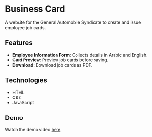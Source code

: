 # Business Card

A website for the General Automobile Syndicate to create and issue employee job cards. 

## Features

- **Employee Information Form**: Collects details in Arabic and English.
- **Card Preview**: Preview job cards before saving.
- **Download**: Download job cards as PDF.

## Technologies

- HTML
- CSS
- JavaScript


## Demo

Watch the demo video [here](https://drive.google.com/file/d/12folN-z59m9vrTJeZUxd4iQ4MP62TzO-/view?usp=sharing).



